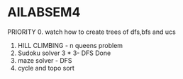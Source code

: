 # AILABSEM4


PRIORITY
0. watch how to create trees of dfs,bfs and ucs 
1. HILL CLIMBING - n queens problem 
2. Sudoku solver 3 * 3- DFS   Done 
3. maze solver - DFS
4. cycle and topo sort


